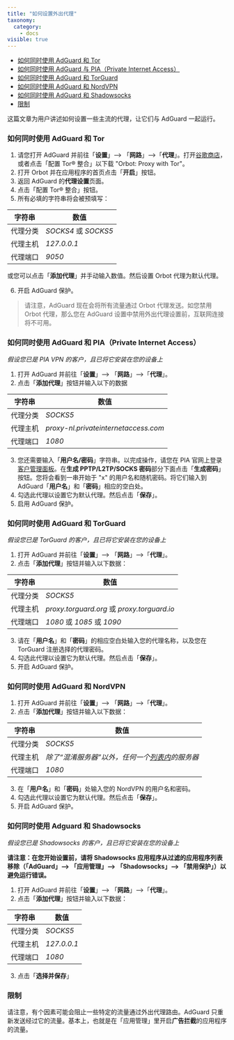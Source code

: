 ```yaml
---
title: "如何设置外出代理"
taxonomy:
  category:
    - docs
visible: true
---
```


- [如何同时使用 AdGuard 和 Tor ](#tor)
- [如何同时使用 AdGuard 与 PIA（Private Internet Access）](#pia)
- [如何同时使用 AdGuard 和 TorGuard](#torguard)
- [如何同时使用 AdGuard 和 NordVPN](#nordvpn)
- [如何同时使用 AdGuard 和 Shadowsocks](#shadowsocks)
- [限制](#limitations)

这篇文章为用户讲述如何设置一些主流的代理，让它们与 AdGuard 一起运行。
<a name="tor"></a>

### 如何同时使用 AdGuard 和 Tor

1. 请您打开 AdGuard 并前往「**设置**」--> 「**网路**」-->「**代理**」。打开[谷歌商店](https://play.google.com/store/apps/details?id=org.torproject.android&noprocess)，或者点击「配置 Tor® 整合」以下载 "Orbot: Proxy with Tor"。
2. 打开 Orbot 并在应用程序的首页点击「**开启**」按钮。
3. 返回 AdGuard 的**代理设置**页面。
4. 点击「配置 Tor® 整合」按钮。
5. 所有必填的字符串将会被预填写：

| 字符串   | 数值                 |
| -------- | -------------------- |
| 代理分类 | _SOCKS4_ 或 _SOCKS5_ |
| 代理主机 | _127.0.0.1_          |
| 代理端口 | _9050_               |

或您可以点击「**添加代理**」并手动输入数值。然后设置 Orbot 代理为默认代理。

6. 开启 AdGuard 保护。

> 请注意，AdGuard 现在会将所有流量通过 Orbot 代理发送。如您禁用 Orbot 代理，那么您在 AdGuard 设置中禁用外出代理设置前，互联网连接将不可用。
> <a name="pia"></a>

### 如何同时使用 AdGuard 和 PIA（Private Internet Access）

_假设您已是 PIA VPN 的客户，且已将它安装在您的设备上_

1. 打开 AdGuard 并前往「**设置**」--> 「**网路**」-->「**代理**」。
2. 点击「**添加代理**」按钮并输入以下的数据

| 字符串   | 数值                                 |
| -------- | ------------------------------------ |
| 代理分类 | _SOCKS5_                             |
| 代理主机 | _proxy-nl.privateinternetaccess.com_ |
| 代理端口 | _1080_                               |

3. 您还需要输入「**用户名/密码**」字符串。以完成操作，请您在 PIA 官网上登录[客户管理面板](https://www.privateinternetaccess.com/pages/client-sign-in)。在**生成 PPTP/L2TP/SOCKS 密码**部分下面点击「**生成密码**」按钮。您将会看到一串开始于 "x" 的用户名和随机密码。将它们输入到 AdGuard「**用户名**」和「**密码**」相应的空白处。
4. 勾选此代理以设置它为默认代理。然后点击「**保存**」。
5. 启用 AdGuard 保护。
   <a name="torguard"></a>

### 如何同时使用 AdGuard 和 TorGuard

_假设您已是 TorGuard 的客户，且已将它安装在您的设备上_

1. 打开 AdGuard 并前往「**设置**」--> 「**网路**」-->「**代理**」。
2. 点击「**添加代理**」按钮并输入以下数据：

| 字符串   | 数值                                        |
| -------- | ------------------------------------------- |
| 代理分类 | _SOCKS5_                                    |
| 代理主机 | _proxy.torguard.org_ 或 _proxy.torguard.io_ |
| 代理端口 | _1080_ 或 _1085_ 或 _1090_                  |

3. 请在「**用户名**」和「**密码**」的相应空白处输入您的代理名称，以及您在 TorGuard 注册选择的代理密码。
4. 勾选此代理以设置它为默认代理。然后点击「**保存**」。
5. 开启 AdGuard 保护。
   <a name="nordvpn"></a>

### 如何同时使用 AdGuard 和 NordVPN

1. 打开 AdGuard 并前往「**设置**」--> 「**网路**」-->「**代理**」。
2. 点击「**添加代理**」按钮并输入以下数据：

| 字符串   | 数值                                                                           |
| -------- | ------------------------------------------------------------------------------ |
| 代理分类 | _SOCKS5_                                                                       |
| 代理主机 | _除了“混淆服务器”以外，任何一个[列表内](https://nordvpn.com/servers/)的服务器_ |
| 代理端口 | _1080_                                                                         |

3. 在「**用户名**」和「**密码**」处输入您的 NordVPN 的用户名和密码。
4. 勾选此代理以设置它为默认代理。然后点击「**保存**」。
5. 开启 AdGuard 保护。
   <a id="shadowsocks"></a>

### 如何同时使用 Adguard 和 Shadowsocks

_假设您已是 Shadowsocks 的客户，且已将它安装在您的设备上_

**请注意：在您开始设置前，请将 Shadowsocks 应用程序从过滤的应用程序列表移除（「AdGuard」--> 「应用管理」--> 「Shadowsocks」--> 「禁用保护」）以避免运行错误。**

1. 打开 AdGuard 并前往「**设置**」--> 「**网路**」-->「**代理**」。
2. 点击「**添加代理**」按钮并输入以下数据：

| 字符串   | 数值        |
| -------- | ----------- |
| 代理分类 | _SOCKS5_    |
| 代理主机 | _127.0.0.1_ |
| 代理端口 | _1080_      |

3. 点击「**选择并保存**」
   <a name="limitations"></a>

### 限制

请注意，有个因素可能会阻止一些特定的流量通过外出代理路由。AdGuard 只重新发送经过它的流量。基本上，也就是在「应用管理」里开启**广告拦截**的应用程序的流量。

